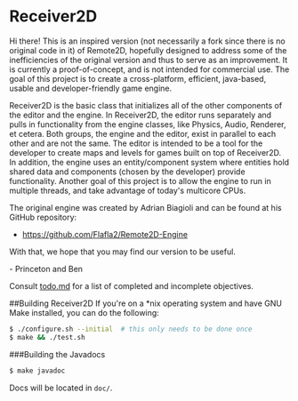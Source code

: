 Receiver2D
==========

Hi there! This is an inspired version (not necessarily a fork since there is no original code in it) of Remote2D, hopefully designed to address some of the inefficiencies of the original version and thus to serve as an improvement. It is currently a proof-of-concept, and is not intended for commercial use. The goal of this project is to create a cross-platform, efficient, java-based, usable and developer-friendly game engine.

Receiver2D is the basic class that initializes all of the other components of the editor and the engine. In Receiver2D, the editor runs separately and pulls in functionality from the engine classes, like Physics, Audio, Renderer, et cetera. Both groups, the engine and the editor, exist in parallel to each other and are not the same. The editor is intended to be a tool for the developer to create maps and levels for games built on top of Receiver2D. In addition, the engine uses an entity/component system where entities hold shared data and components (chosen by the developer) provide functionality. Another goal of this project is to allow the engine to run in multiple threads, and take advantage of today's multicore CPUs.

The original engine was created by Adrian Biagioli and can be found at his GitHub repository:
- https://github.com/Flafla2/Remote2D-Engine

With that, we hope that you may find our version to be useful.

\- Princeton and Ben

Consult [todo.md](/todo.md) for a list of completed and incomplete objectives.

##Building Receiver2D
If you're on a *nix operating system and have GNU Make installed, you can do the following:

```Bash
$ ./configure.sh --initial  # this only needs to be done once
$ make && ./test.sh
```

###Building the Javadocs
```Bash
$ make javadoc
```
Docs will be located in `doc/`.
